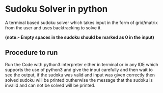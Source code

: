 # Sudoku Solver in python
A terminal based sudoku solver which takes input in the form of grid/matrix from the user and uses backtracking to solve it.
 
**(note:- Empty spaces in the sudoku should be marked as 0 in the input)**

## Procedure to run
Run the Code with python3 interpreter either in terminal or in any IDE which supports the use of python3 and give the input carefully and then wait to see the output, if the sudoku was valid and input was given correctly then solved sudoku will be printed outherwise the message that the sudoku is invalid and can not be solved will be printed.
